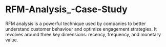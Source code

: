 # RFM-Analysis_-Case-Study
RFM analysis is a powerful technique used by companies to better understand customer behaviour and optimize engagement strategies. It revolves around three key dimensions: recency, frequency, and monetary value.
